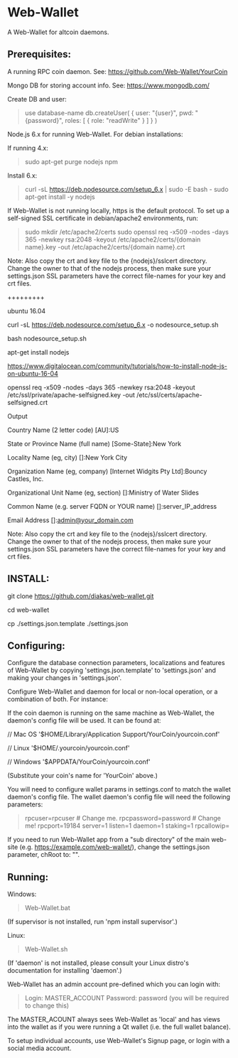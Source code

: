 # Web-Wallet

A Web-Wallet for altcoin daemons.


## Prerequisites:

A running RPC coin daemon. See: https://github.com/Web-Wallet/YourCoin

Mongo DB for storing account info. See: https://www.mongodb.com/

 Create DB and user:
 > use database-name
 > db.createUser( { user: "{user}", pwd: "{password}", roles: [ { role: "readWrite" } ] } )

Node.js 6.x for running Web-Wallet. For debian installations:

 If running 4.x:
 > sudo apt-get purge nodejs npm

 Install 6.x:
 > curl -sL https://deb.nodesource.com/setup_6.x | sudo -E bash -
 > sudo apt-get install -y nodejs

If Web-Wallet is not running locally, https is the default protocol.  To set up a self-signed SSL certificate in debian/apache2 environments, run:

 > sudo mkdir /etc/apache2/certs
 > sudo openssl req -x509 -nodes -days 365 -newkey rsa:2048 -keyout /etc/apache2/certs/{domain name}.key -out /etc/apache2/certs/{domain name}.crt

 Note: Also copy the crt and key file to the {nodejs}/sslcert directory. Change the owner to that of the nodejs process, then make sure your settings.json SSL parameters have the correct file-names for your key and crt files.

+++++++++

ubuntu 16.04

curl -sL https://deb.nodesource.com/setup_6.x -o nodesource_setup.sh

bash nodesource_setup.sh

apt-get install nodejs

https://www.digitalocean.com/community/tutorials/how-to-install-node-js-on-ubuntu-16-04

openssl req -x509 -nodes -days 365 -newkey rsa:2048 -keyout /etc/ssl/private/apache-selfsigned.key -out /etc/ssl/certs/apache-selfsigned.crt

Output

Country Name (2 letter code) [AU]:US

State or Province Name (full name) [Some-State]:New York

Locality Name (eg, city) []:New York City

Organization Name (eg, company) [Internet Widgits Pty Ltd]:Bouncy Castles, Inc.

Organizational Unit Name (eg, section) []:Ministry of Water Slides

Common Name (e.g. server FQDN or YOUR name) []:server_IP_address

Email Address []:admin@your_domain.com


 Note: Also copy the crt and key file to the {nodejs}/sslcert directory. Change the owner to that of the nodejs process, then make sure your settings.json SSL parameters have the correct file-names for your key and crt files.


## INSTALL:

git clone https://github.com/diakas/web-wallet.git

cd web-wallet

cp ./settings.json.template ./settings.json


## Configuring:

Configure the database connection parameters, localizations and features of Web-Wallet by copying 'settings.json.template' to 'settings.json' and making your changes in 'settings.json'.

Configure Web-Wallet and daemon for local or non-local operation, or a combination of both. For instance:

If the coin daemon is running on the same machine as Web-Wallet, the daemon's config file will be used. It can be found at:

 // Mac OS
 '$HOME/Library/Application Support/YourCoin/yourcoin.conf'

 // Linux
 '$HOME/.yourcoin/yourcoin.conf'

 // Windows
 '$APPDATA/YourCoin/yourcoin.conf'

(Substitute your coin's name for 'YourCoin' above.)

You will need to configure wallet params in settings.conf to match the wallet daemon's config file.  The wallet daemon's config file will need the following parameters:

 > rpcuser=rpcuser       # Change me.
 > rpcpassword=password  # Change me!
 > rpcport=19184
 > server=1
 > listen=1
 > daemon=1
 > staking=1
 > rpcallowip=<your IP address>

If you need to run Web-Wallet app from a "sub directory" of the main web-site (e.g. https://example.com/web-wallet/), change the settings.json parameter, chRoot to: "".


## Running:

Windows:

 > Web-Wallet.bat

 (If supervisor is not installed, run 'npm install supervisor'.)

Linux:

 > Web-Wallet.sh

 (If 'daemon' is not installed, please consult your Linux distro's documentation for installing 'daemon'.)

Web-Wallet has an admin account pre-defined which you can login with:

 > Login:    MASTER_ACCOUNT
 > Password: password  (you will be required to change this)

The MASTER_ACOUNT always sees Web-Wallet as 'local' and has views into the wallet as if you were running a Qt wallet (i.e. the full wallet balance).

To setup individual accounts, use Web-Wallet's Signup page, or login with a social media account.
